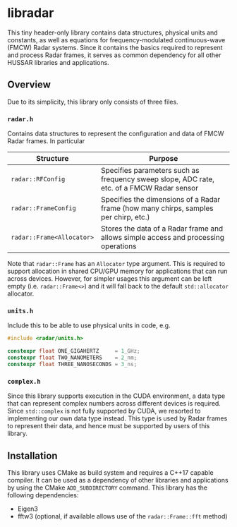 # libradar
This tiny header-only library contains data structures, physical units and constants, as well as equations for frequency-modulated continuous-wave (FMCW) Radar systems. Since it contains the basics required to represent and process Radar frames, it serves as common dependency for all other HUSSAR libraries and applications.

## Overview
Due to its simplicity, this library only consists of three files.

### `radar.h`
Contains data structures to represent the configuration and data of FMCW Radar frames. In particular

| Structure | Purpose |
|-----------|---------|
| `radar::RFConfig` | Specifies parameters such as frequency sweep slope, ADC rate, etc. of a FMCW Radar sensor |
| `radar::FrameConfig` | Specifies the dimensions of a Radar frame (how many chirps, samples per chirp, etc.) |
| `radar::Frame<Allocator>` | Stores the data of a Radar frame and allows simple access and processing operations |

Note that `radar::Frame` has an `Allocator` type argument. This is required to support allocation in shared CPU/GPU memory for applications that can run across devices. However, for simpler usages this argument can be left empty (i.e. `radar::Frame<>`) and it will fall back to the default `std::allocator` allocator.

### `units.h`
Include this to be able to use physical units in code, e.g.

```c++
#include <radar/units.h>

constexpr float ONE_GIGAHERTZ     = 1_GHz;
constexpr float TWO_NANOMETERS    = 2_nm;
constexpr float THREE_NANOSECONDS = 3_ns;
```

### `complex.h`
Since this library supports execution in the CUDA environment, a data type that can represent complex numbers across different devices is required. Since `std::complex` is not fully supported by CUDA, we resorted to implementing our own data type instead. This type is used by Radar frames to represent their data, and hence must be supported by users of this library.

## Installation
This library uses CMake as build system and requires a C++17 capable compiler. It can be used as a dependency of other libraries and applications by using the CMake `ADD_SUBDIRECTORY` command. This library has the following dependencies:

* Eigen3
* fftw3 (optional, if available allows use of the `radar::Frame::fft` method)
